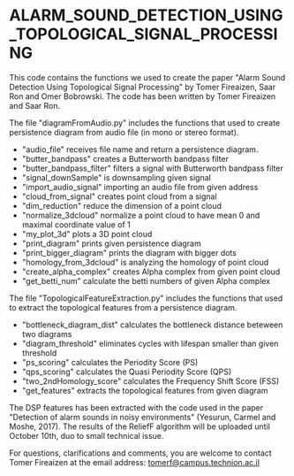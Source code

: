 # ALARM_SOUND_DETECTION_USING_TOPOLOGICAL_SIGNAL_PROCESSING

This code contains the functions we used to create the paper "Alarm Sound Detection Using Topological Signal Processing" by Tomer Fireaizen, Saar Ron and Omer Bobrowski.
The code has been written by Tomer Fireaizen and Saar Ron.

The file "diagramFromAudio.py" includes the functions that used to create persistence diagram from audio file (in mono or stereo format).
- "audio_file" receives file name and return a persistence diagram. 
- "butter_bandpass" creates a Butterworth bandpass filter
- "butter_bandpass_filter" filters a signal with Butterworth bandpass filter
- "signal_downSample" is downsampling given signal
- "import_audio_signal" importing an audio file from given address
- "cloud_from_signal" creates point cloud from a signal
- "dim_reduction" reduce the dimension of a point cloud
- "normalize_3dcloud" normalize a point cloud to have mean 0 and maximal coordinate value of 1
- "my_plot_3d" plots a 3D point cloud
- "print_diagram" prints given persistence diagram
- "print_bigger_diagram" prints the diagram with bigger dots
- "homology_from_3dcloud" is analyzing the homology of point cloud
- "create_alpha_complex" creates Alpha complex from given point cloud
- "get_betti_num" calculate the betti numbers of given Alpha complex  

The file "TopologicalFeatureExtraction.py" includes the functions that used to extract the topological features from a persistence diagram.
- "bottleneck_diagram_dist" calculates the bottleneck distance beteween two diagrams
- "diagram_threshold" eliminates cycles with lifespan smaller than given threshold 
- "ps_scoring" calculates the Periodity Score (PS)
- "qps_scoring" calculates the Quasi Periodity Score (QPS)
- "two_2ndHomology_score" calculates the Frequency Shift Score (FSS)
- "get_features" extracts the topological features from given diagram
 

The DSP features has been extracted with the code used in the paper "Detection of alarm sounds in noisy environments" (Yesurun, Carmel and Moshe, 2017).
The results of the ReliefF algorithm will be uploaded until October 10th, duo to small technical issue.

For questions, clarifications and comments, you are welcome to contact Tomer Fireaizen at the email address: tomerf@campus.technion.ac.il
